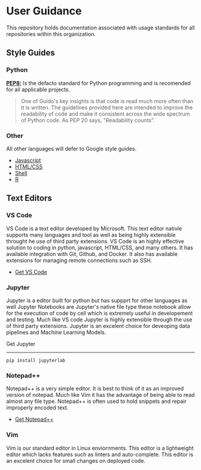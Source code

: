 # **User Guidance**
This repository holds documentation associated with usage standards for all repositories within this organization.

## **Style Guides**

### Python
[**PEP8:**](https://www.python.org/dev/peps/pep-0008/#introduction) Is the defacto standard for Python programming and is recomended for all applicable projects.

> One of Guido's key insights is that code is read much more often than it is written. The guidelines provided here are intended to improve the readability of code and make it consistent across the wide spectrum of Python code. As PEP 20 says, "Readability counts".

### Other
All other languages will defer to Google style guides.

- [Javascript](https://google.github.io/styleguide/jsguide.html)
- [HTML/CSS](https://google.github.io/styleguide/htmlcssguide.html)
- [Shell](https://google.github.io/styleguide/shellguide.html)
- [R](https://google.github.io/styleguide/Rguide.html)


## **Text Editors**

### VS Code
VS Code is a text editor developed by Microsoft. This text editor nativle supports many languages and tool as well as being highly extensible throught he use of third party extensions. VS Code is an highly effective solution to coding in python, javascript, HTML/CSS, and many others. It has available integration with Git, Github, and Docker. It also has available extensions for managing remote connections such as SSH.

- [Get VS Code](https://code.visualstudio.com/)

### Jupyter
Jupyter is a editor built for python but has suppprt for other languages as well Jupyter Notebooks are Jupyter's native file type these notebook allow for the execution of code by cell which is extremely useful in developement and testing. Much like VS code Jupyter is highly extensible through the use of third party extensions. Jupyter is an excelent choice for deveoping data pipelines and Machine Learning Models.

Get Jupyter
__________
```
pip install jupyterlab
```

### Notepad++
Notepad++ is a very simple editor. It is best to think of it as an improved version of notepad. Much like Vim it has the advantage of being able to read almost any file type. Notepad++ is often used to hold snippets and repair improperly encoded text.

- [Get Notepad++](https://notepad-plus-plus.org/downloads/)

### Vim
Vim is our standard editor in Linux enviornments. This editor is a lightweight editor which lacks features such as linters and auto-complete. This editor is an excelent choice for small changes on deployed code.




